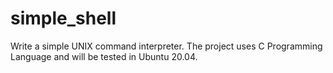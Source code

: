 # simple_shell
Write a simple UNIX command interpreter. The project uses C Programming Language and will be tested in Ubuntu 20.04.
